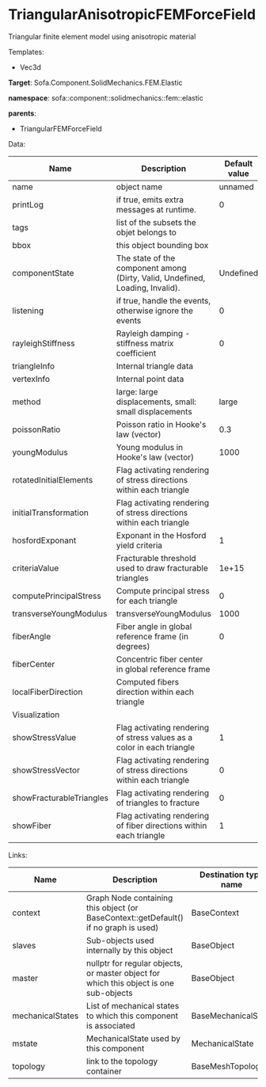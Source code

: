 # TriangularAnisotropicFEMForceField

Triangular finite element model using anisotropic material


Templates:

- Vec3d

__Target__: Sofa.Component.SolidMechanics.FEM.Elastic

__namespace__: sofa::component::solidmechanics::fem::elastic

__parents__:

- TriangularFEMForceField

Data: 

<table>
    <thead>
        <tr>
            <th>Name</th>
            <th>Description</th>
            <th>Default value</th>
        </tr>
    </thead>
    <tbody>
	<tr>
		<td>name</td>
		<td>
object name
		</td>
		<td>unnamed</td>
	</tr>
	<tr>
		<td>printLog</td>
		<td>
if true, emits extra messages at runtime.
		</td>
		<td>0</td>
	</tr>
	<tr>
		<td>tags</td>
		<td>
list of the subsets the objet belongs to
		</td>
		<td></td>
	</tr>
	<tr>
		<td>bbox</td>
		<td>
this object bounding box
		</td>
		<td></td>
	</tr>
	<tr>
		<td>componentState</td>
		<td>
The state of the component among (Dirty, Valid, Undefined, Loading, Invalid).
		</td>
		<td>Undefined</td>
	</tr>
	<tr>
		<td>listening</td>
		<td>
if true, handle the events, otherwise ignore the events
		</td>
		<td>0</td>
	</tr>
	<tr>
		<td>rayleighStiffness</td>
		<td>
Rayleigh damping - stiffness matrix coefficient
		</td>
		<td>0</td>
	</tr>
	<tr>
		<td>triangleInfo</td>
		<td>
Internal triangle data
		</td>
		<td></td>
	</tr>
	<tr>
		<td>vertexInfo</td>
		<td>
Internal point data
		</td>
		<td></td>
	</tr>
	<tr>
		<td>method</td>
		<td>
large: large displacements, small: small displacements
		</td>
		<td>large</td>
	</tr>
	<tr>
		<td>poissonRatio</td>
		<td>
Poisson ratio in Hooke's law (vector)
		</td>
		<td>0.3</td>
	</tr>
	<tr>
		<td>youngModulus</td>
		<td>
Young modulus in Hooke's law (vector)
		</td>
		<td>1000</td>
	</tr>
	<tr>
		<td>rotatedInitialElements</td>
		<td>
Flag activating rendering of stress directions within each triangle
		</td>
		<td></td>
	</tr>
	<tr>
		<td>initialTransformation</td>
		<td>
Flag activating rendering of stress directions within each triangle
		</td>
		<td></td>
	</tr>
	<tr>
		<td>hosfordExponant</td>
		<td>
Exponant in the Hosford yield criteria
		</td>
		<td>1</td>
	</tr>
	<tr>
		<td>criteriaValue</td>
		<td>
Fracturable threshold used to draw fracturable triangles
		</td>
		<td>1e+15</td>
	</tr>
	<tr>
		<td>computePrincipalStress</td>
		<td>
Compute principal stress for each triangle
		</td>
		<td>0</td>
	</tr>
	<tr>
		<td>transverseYoungModulus</td>
		<td>
transverseYoungModulus
		</td>
		<td>1000</td>
	</tr>
	<tr>
		<td>fiberAngle</td>
		<td>
Fiber angle in global reference frame (in degrees)
		</td>
		<td>0</td>
	</tr>
	<tr>
		<td>fiberCenter</td>
		<td>
Concentric fiber center in global reference frame
		</td>
		<td></td>
	</tr>
	<tr>
		<td>localFiberDirection</td>
		<td>
Computed fibers direction within each triangle
		</td>
		<td></td>
	</tr>
	<tr>
		<td colspan="3">Visualization</td>
	</tr>
	<tr>
		<td>showStressValue</td>
		<td>
Flag activating rendering of stress values as a color in each triangle
		</td>
		<td>1</td>
	</tr>
	<tr>
		<td>showStressVector</td>
		<td>
Flag activating rendering of stress directions within each triangle
		</td>
		<td>0</td>
	</tr>
	<tr>
		<td>showFracturableTriangles</td>
		<td>
Flag activating rendering of triangles to fracture
		</td>
		<td>0</td>
	</tr>
	<tr>
		<td>showFiber</td>
		<td>
Flag activating rendering of fiber directions within each triangle
		</td>
		<td>1</td>
	</tr>

</tbody>
</table>

Links: 


| Name | Description | Destination type name |
| ---- | ----------- | --------------------- |
|context|Graph Node containing this object (or BaseContext::getDefault() if no graph is used)|BaseContext|
|slaves|Sub-objects used internally by this object|BaseObject|
|master|nullptr for regular objects, or master object for which this object is one sub-objects|BaseObject|
|mechanicalStates|List of mechanical states to which this component is associated|BaseMechanicalState|
|mstate|MechanicalState used by this component|MechanicalState<Vec3d>|
|topology|link to the topology container|BaseMeshTopology|

